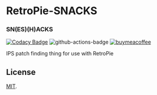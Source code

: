# RetroPie-SNACKS
### SN(ES)(H)ACKS

[![Codacy Badge](https://api.codacy.com/project/badge/Grade/1422d6f8a4144852aed4c09bb8f96872)](https://www.codacy.com/manual/kashaiahyah85/RetroPie-snes-hacks?utm_source=github.com&amp;utm_medium=referral&amp;utm_content=kashaiahyah85/RetroPie-snes-hacks&amp;utm_campaign=Badge_Grade)  ![github-actions-badge][]  [![buymeacoffee][buymeacoffeebadge]][buymeacoffee]

IPS patch finding thing for use with RetroPie

## License

[MIT](/LICENSE).


[github-actions-badge]:https://github.com/kashaiahyah85/RetroPie-SNACKS/workflows/SNACKS/badge.svg
[buymeacoffee]: https://www.buymeacoffee.com/kashaiahyah85
[buymeacoffeebadge]: https://camo.githubusercontent.com/cd005dca0ef55d7725912ec03a936d3a7c8de5b5/68747470733a2f2f696d672e736869656c64732e696f2f62616467652f6275792532306d6525323061253230636f666665652d646f6e6174652d79656c6c6f772e737667
